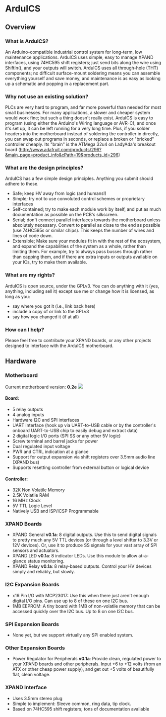 ArduICS
=======
## Overview
### What is ArduICS?
An Arduino-compatible industrial control system for long-term, low maintenance applications. ArduICS uses simple, easy to manage XPAND interfaces, using 74HC595 shift registers; just send bits along the wire using ShiftIn(), and your outputs will switch. ArduICS uses all through-hole (THT) components; no difficult surface-mount soldering means you can assemble everything yourself and save money, and maintenance is as easy as looking up a schematic and popping in a replacement part.

### Why not use an existing solution?
PLCs are very hard to program, and far more powerful than needed for most small businesses. For many applications, a slower and cheaper system would work fine; but such a thing doesn't really exist. ArduICS is easy to program (using either the Arduino's Wiring language or AVR-C), and once it's set up, it can be left running for a very long time. Plus, if you solder headers into the motherboard instead of soldering the controller in directly, you can swap out programs in seconds, or replace a broken or "bricked" controller cheaply. Its "brain" is the ATMega 32u4 on LadyAda's breakout board (http://www.adafruit.com/products/296?&main_page=product_info&cPath=19&products_id=296)

### What are the design principles?
ArduICS has a few simple design principles. Anything you submit should adhere to these.

* Safe; keep HV away from logic (and humans!)
* Simple; try not to use convoluted control schemes or proprietary interfaces
* Self-contained; try to make each module work by itself, and put as much documentation as possible on the PCB's silkscreen.
* Serial; don't connect parallel interfaces towards the motherboard unless absolutely necessary. Convert to parallel as close to the end as possible (use 74HC595s or similar chips). This keeps the number of wires and lines of code down.
* Extensible; Make sure your modules fit in with the rest of the ecosystem, and expand the capabilities of the system as a whole, rather than limiting them. For example, try to always pass busses through rather than capping them, and if there are extra inputs or outputs available on your ICs, try to make them available.

### What are my rights?
ArduICS is open source, under the GPLv3. You can do anything with it (yes, anything, including sell it) except sue me or change how it is licensed, as long as you:
* say where you got it (i.e., link back here)
* include a copy of or link to the GPLv3
*  say how you changed it (if at all)

### How can I help?
Please feel free to contribute your XPAND boards, or any other projects designed to interface with the ArduICS motherboard.

## Hardware

### Motherboard
Current motherboard version: **0.2e**
<img src="https://raw.githubusercontent.com/SilverWingedSeraph/ArduICS/master/images/AICS%20Motherboard_pcb_02e.png">

#### Board:

* 5 relay outputs
* 4 analog inputs
* Hardware I2C and SPI interfaces
* UART interface (hook up via UART-to-USB cable or by the controller's onboard UART-to-USB chip to easily debug and extract data)
* 2 digital logic I/O ports (SPI SS or any other 5V logic)
* Screw terminal and barrel jacks for power
* Dual regulated input voltage
* PWR and CTRL indication at a glance
* Support for output expansion via shift registers over 3.5mm audio line (XPAND bus)
* Supports resetting controller from external button or logical device

#### Controller:

* 32K Non Volatile Memory
* 2.5K Volatile RAM
* 16 MHz Clock
* 5V TTL Logic Level
* Natively USB and ISP/ICSP Programmable

### XPAND Boards
* XPAND General **v0.1a**: 8 digital outputs. Use this to send digital signals to pretty much any 5V TTL devices (or through a level shifter to 3.3V or 12V devices). Or, use it to produce SS signals for your vast array of SPI sensors and actuators.
* XPAND LED **v0.1a**: 8 indicator LEDs. Use this module to allow at-a-glance status monitoring.
* XPAND Relay **v0.1a**: 8 relay-based outputs. Control your HV devices simply and reliably, but slowly.

### I2C Expansion Boards
* x16 Pin I/O with MCP23017: Use this when there just aren't enough digital I/O pins. Can use up to 8 of these on one I2C bus.
* 1MB EEPROM: A tiny board with 1MB of non-volatile memory that can be accessed quickly over the I2C bus. Up to 8 on one I2C bus.

### SPI Expansion Boards
* None yet, but we support virtually any SPI enabled system.

### Other Expansion Boards
* Power Regulator for Peripherals **v0.1a**: Provide clean, regulated power to your XPAND boards and other peripherals. Input +6 to +12 volts (from an ATX or other cheap power supply), and get out +5 volts of beautifully flat, clean voltage.

### XPAND Interface
* Uses 3.5mm stereo plug
* Simple to implement: Sleeve common, ring data, tip clock.
* Based on 74HC595 shift registers; tons of documentation available